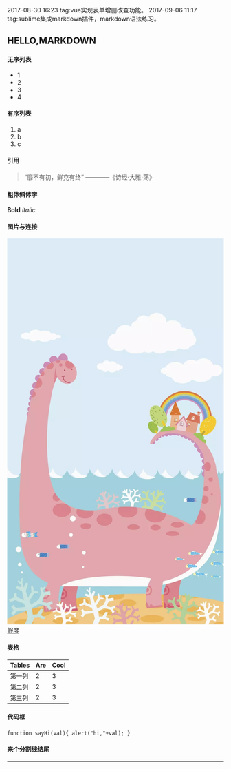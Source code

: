 2017-08-30 16:23 tag:vue实现表单增删改查功能。
2017-09-06 11:17 tag:sublime集成markdown插件，markdown语法练习。
## HELLO,MARKDOWN
#### 无序列表
* 1
* 2
* 3
* 4

#### 有序列表
1. a
2. b
3. c

#### 引用
> “靡不有初，鲜克有终”  ————《诗经·大雅·荡》

#### 粗体斜体字
**Bold**
*italic*

#### 图片与连接
![萌图鉴赏](images/3.jpg)
[假度](www.xxxx.com)

#### 表格
| Tables|Are|Cool|
|-------|---|----|
|第一列 |2  |3   |
|第二列 |2  |3   |
|第三列 |2  |3   |

#### 代码框
`function sayHi(val){
	alert("hi,"+val);
}`

#### 来个分割线结尾
***